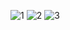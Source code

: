 
![1](https://github.com/theRoseOfThePhoenix/ninacarducci-p9/assets/143259444/15d7ea21-1e78-41b3-b5a2-560cdd237284)
![2](https://github.com/theRoseOfThePhoenix/ninacarducci-p9/assets/143259444/cde25acf-4cf5-42be-be8f-9eab0bd4da5e)
![3](https://github.com/theRoseOfThePhoenix/ninacarducci-p9/assets/143259444/bdc1bf75-e8c1-4dca-9f69-1caf5d25f47c)
